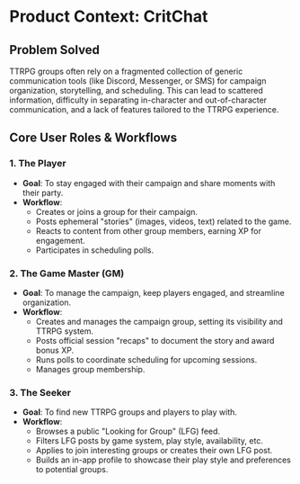# Product Context: CritChat

## Problem Solved
TTRPG groups often rely on a fragmented collection of generic communication tools (like Discord, Messenger, or SMS) for campaign organization, storytelling, and scheduling. This can lead to scattered information, difficulty in separating in-character and out-of-character communication, and a lack of features tailored to the TTRPG experience.

## Core User Roles & Workflows

### 1. The Player
- **Goal**: To stay engaged with their campaign and share moments with their party.
- **Workflow**:
    - Creates or joins a group for their campaign.
    - Posts ephemeral "stories" (images, videos, text) related to the game.
    - Reacts to content from other group members, earning XP for engagement.
    - Participates in scheduling polls.

### 2. The Game Master (GM)
- **Goal**: To manage the campaign, keep players engaged, and streamline organization.
- **Workflow**:
    - Creates and manages the campaign group, setting its visibility and TTRPG system.
    - Posts official session "recaps" to document the story and award bonus XP.
    - Runs polls to coordinate scheduling for upcoming sessions.
    - Manages group membership.

### 3. The Seeker
- **Goal**: To find new TTRPG groups and players to play with.
- **Workflow**:
    - Browses a public "Looking for Group" (LFG) feed.
    - Filters LFG posts by game system, play style, availability, etc.
    - Applies to join interesting groups or creates their own LFG post.
    - Builds an in-app profile to showcase their play style and preferences to potential groups. 